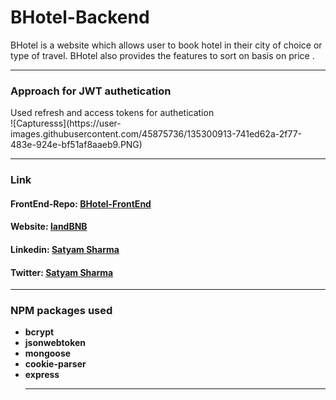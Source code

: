 # BHotel-Backend
BHotel is a website which allows user to book hotel in their city of choice or type of travel. BHotel also provides the features to sort on basis on price .
<hr>

<h3>Approach for JWT authetication</h3>
 Used refresh and access tokens for authetication <br>
 ![Capturesss](https://user-images.githubusercontent.com/45875736/135300913-741ed62a-2f77-483e-924e-bf51af8aaeb9.PNG)


<hr>
<h3>Link</h3>
<h4>FrontEnd-Repo: <a href="https://github.com/sids89962/BHotel-Frontend">BHotel-FrontEnd</a> </h4>
<h4>Website: <a href="https://land-bnb.herokuapp.com/">landBNB</a> </h4>
<h4>Linkedin: <a href="https://www.linkedin.com/in/satyamsharma1997/">Satyam Sharma</a> </h4>
<h4>Twitter: <a href="https://twitter.com/__sharmajii">Satyam Sharma</a> </h4>
<hr>
<h3>NPM packages used</h3>
<ul>
<li><strong>bcrypt</strong></li>
<li><strong>jsonwebtoken</strong></li>
<li><strong>mongoose</strong></li>
<li><strong>cookie-parser</strong></li>
<li><strong>express</strong></li>

<hr>
